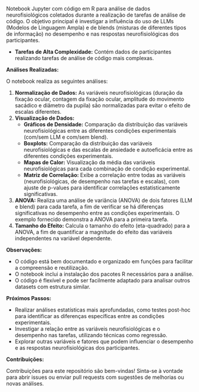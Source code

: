 Notebook Jupyter com código em R para análise de dados neurofisiológicos coletados durante a realização de tarefas de análise de código. O objetivo principal é investigar a influência do uso de LLMs (Modelos de Linguagem Ampla) e de blends (misturas de diferentes tipos de informação) no desempenho e nas respostas neurofisiológicas dos participantes.

* **Tarefas de Alta Complexidade:** Contém dados de participantes realizando tarefas de análise de código mais complexas.

**Análises Realizadas:**

O notebook realiza as seguintes análises:

1. **Normalização de Dados:** As variáveis neurofisiológicas (duração da fixação ocular, contagem da fixação ocular, amplitude do movimento sacádico e diâmetro da pupila) são normalizadas para evitar o efeito de escalas diferentes.
2. **Visualização de Dados:**
    * **Gráficos de Densidade:** Comparação da distribuição das variáveis neurofisiológicas entre as diferentes condições experimentais (com/sem LLM e com/sem blend).
    * **Boxplots:** Comparação da distribuição das variáveis neurofisiológicas e das escalas de ansiedade e autoeficácia entre as diferentes condições experimentais.
    * **Mapas de Calor:** Visualização da média das variáveis neurofisiológicas para cada combinação de condição experimental.
    * **Matriz de Correlação:**  Exibe a correlação entre todas as variáveis (neurofisiológicas, de desempenho nas tarefas e escalas), com ajuste de p-values para identificar correlações estatisticamente significativas.
3. **ANOVA:**  Realiza uma análise de variância (ANOVA) de dois fatores (LLM e blend) para cada tarefa, a fim de verificar se há diferenças significativas no desempenho entre as condições experimentais. O exemplo fornecido demonstra a ANOVA para a primeira tarefa.
4. **Tamanho do Efeito:** Calcula o tamanho do efeito (eta-quadrado) para a ANOVA, a fim de quantificar a magnitude do efeito das variáveis independentes na variável dependente.

**Observações:**

* O código está bem documentado e organizado em funções para facilitar a compreensão e reutilização.
* O notebook inclui a instalação dos pacotes R necessários para a análise.
* O código é flexível e pode ser facilmente adaptado para analisar outros datasets com estrutura similar.

**Próximos Passos:**

* Realizar análises estatísticas mais aprofundadas, como testes post-hoc para identificar as diferenças específicas entre as condições experimentais.
* Investigar a relação entre as variáveis neurofisiológicas e o desempenho nas tarefas, utilizando técnicas como regressão.
* Explorar outras variáveis e fatores que podem influenciar o desempenho e as respostas neurofisiológicas dos participantes.

**Contribuições:**

Contribuições para este repositório são bem-vindas! Sinta-se à vontade para abrir issues ou enviar pull requests com sugestões de melhorias ou novas análises.
